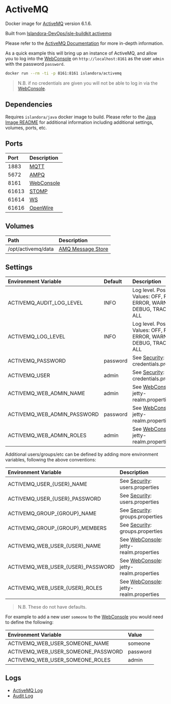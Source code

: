 # ActiveMQ

Docker image for [ActiveMQ] version 6.1.6.

Built from [Islandora-DevOps/isle-buildkit activemq](https://github.com/Islandora-DevOps/isle-buildkit/tree/main/activemq)

Please refer to the [ActiveMQ Documentation] for more in-depth information.

As a quick example this will bring up an instance of ActiveMQ, and allow you to
log into the [WebConsole] on `http://localhost:8161` as the user `admin` with
the password `password`.

```bash
docker run --rm -ti -p 8161:8161 islandora/activemq
```

> N.B. if no credentials are given you will not be able to log in via the
[WebConsole].

## Dependencies

Requires `islandora/java` docker image to build. Please refer to the
[Java Image README](../java/README.md) for additional information including
additional settings, volumes, ports, etc.

## Ports

| Port  | Description  |
| :---- | :----------- |
| 1883  | [MQTT]       |
| 5672  | [AMPQ]       |
| 8161  | [WebConsole] |
| 61613 | [STOMP]      |
| 61614 | [WS]         |
| 61616 | [OpenWire]   |

## Volumes

| Path               | Description         |
| :----------------- | :------------------ |
| /opt/activemq/data | [AMQ Message Store] |

## Settings

| Environment Variable        | Default  | Description                                                                    |
| :-------------------------- | :------- | :----------------------------------------------------------------------------- |
| ACTIVEMQ_AUDIT_LOG_LEVEL    | INFO     | Log level. Possible Values: OFF, FATAL, ERROR, WARN, INFO, DEBUG, TRACE or ALL |
| ACTIVEMQ_LOG_LEVEL          | INFO     | Log level. Possible Values: OFF, FATAL, ERROR, WARN, INFO, DEBUG, TRACE or ALL |
| ACTIVEMQ_PASSWORD           | password | See [Security]: credentials.properties                                         |
| ACTIVEMQ_USER               | admin    | See [Security]: credentials.properties                                         |
| ACTIVEMQ_WEB_ADMIN_NAME     | admin    | See [WebConsole]: jetty-realm.properties                                       |
| ACTIVEMQ_WEB_ADMIN_PASSWORD | password | See [WebConsole]: jetty-realm.properties                                       |
| ACTIVEMQ_WEB_ADMIN_ROLES    | admin    | See [WebConsole]: jetty-realm.properties                                       |

Additional users/groups/etc can be defined by adding more environment variables,
following the above conventions:

| Environment Variable              | Description                              |
| :-------------------------------- | :--------------------------------------- |
| ACTIVEMQ_USER_{USER}_NAME         | See [Security]: users.properties         |
| ACTIVEMQ_USER_{USER}_PASSWORD     | See [Security]: users.properties         |
| ACTIVEMQ_GROUP_{GROUP}_NAME       | See [Security]: groups.properties        |
| ACTIVEMQ_GROUP_{GROUP}_MEMBERS    | See [Security]: groups.properties        |
| ACTIVEMQ_WEB_USER_{USER}_NAME     | See [WebConsole]: jetty-realm.properties |
| ACTIVEMQ_WEB_USER_{USER}_PASSWORD | See [WebConsole]: jetty-realm.properties |
| ACTIVEMQ_WEB_USER_{USER}_ROLES    | See [WebConsole]: jetty-realm.properties |

> N.B. These do not have defaults.

For example to add a new user `someone` to the [WebConsole] you would need to
define the following:

| Environment Variable               | Value    |
| :--------------------------------- | :------- |
| ACTIVEMQ_WEB_USER_SOMEONE_NAME     | someone  |
| ACTIVEMQ_WEB_USER_SOMEONE_PASSWORD | password |
| ACTIVEMQ_WEB_USER_SOMEONE_ROLES    | admin    |

## Logs

- [ActiveMQ Log]
- [Audit Log]

[ActiveMQ Documentation]: https://activemq.apache.org/components/classic/documentation
[ActiveMQ Log]: https://activemq.apache.org/how-do-i-change-the-logging
[ActiveMQ]: http://activemq.apache.org/
[AMPQ]: https://activemq.apache.org/amqp
[AMQ Message Store]: https://activemq.apache.org/amq-message-store
[Audit Log]: https://activemq.apache.org/audit-logging
[MQTT]: https://activemq.apache.org/mqtt
[OpenWire]: https://activemq.apache.org/openwire
[Security]: https://activemq.apache.org/security
[STOMP]: https://activemq.apache.org/stomp
[WebConsole]: https://activemq.apache.org/web-console
[WS]: https://activemq.apache.org/ws-notification
